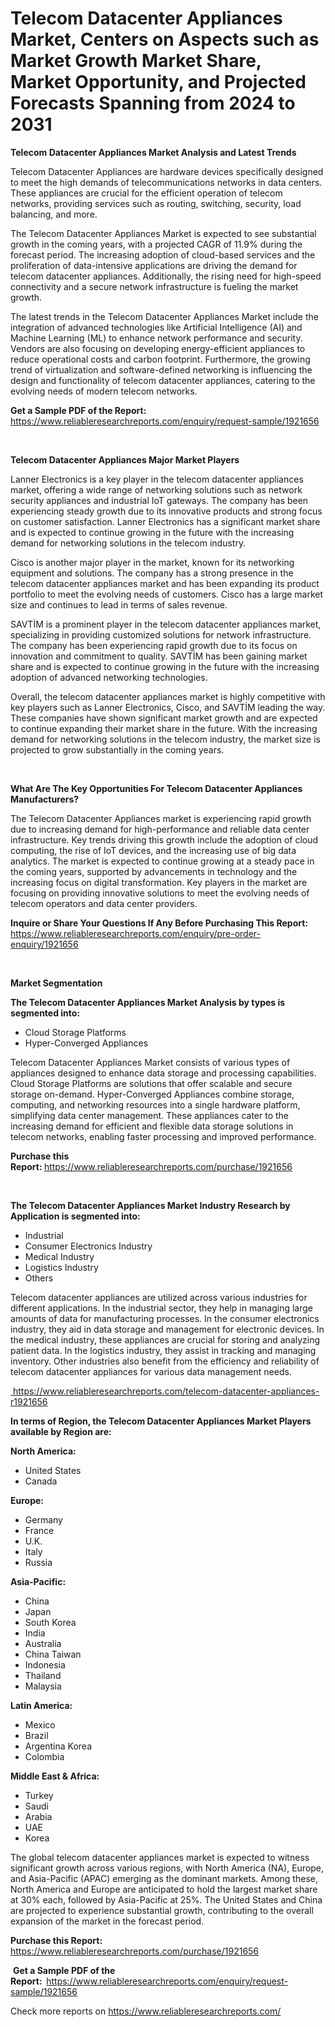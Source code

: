 <p><h1>Telecom Datacenter Appliances Market, Centers on Aspects such as Market Growth Market Share, Market Opportunity, and Projected Forecasts Spanning from 2024 to 2031</h1></p><p><strong>Telecom Datacenter Appliances Market Analysis and Latest Trends</strong></p>
<p><p>Telecom Datacenter Appliances are hardware devices specifically designed to meet the high demands of telecommunications networks in data centers. These appliances are crucial for the efficient operation of telecom networks, providing services such as routing, switching, security, load balancing, and more.</p><p>The Telecom Datacenter Appliances Market is expected to see substantial growth in the coming years, with a projected CAGR of 11.9% during the forecast period. The increasing adoption of cloud-based services and the proliferation of data-intensive applications are driving the demand for telecom datacenter appliances. Additionally, the rising need for high-speed connectivity and a secure network infrastructure is fueling the market growth.</p><p>The latest trends in the Telecom Datacenter Appliances Market include the integration of advanced technologies like Artificial Intelligence (AI) and Machine Learning (ML) to enhance network performance and security. Vendors are also focusing on developing energy-efficient appliances to reduce operational costs and carbon footprint. Furthermore, the growing trend of virtualization and software-defined networking is influencing the design and functionality of telecom datacenter appliances, catering to the evolving needs of modern telecom networks.</p></p>
<p><strong>Get a Sample PDF of the Report:&nbsp;</strong> <a href="https://www.reliableresearchreports.com/enquiry/request-sample/1921656">https://www.reliableresearchreports.com/enquiry/request-sample/1921656</a></p>
<p>&nbsp;</p>
<p><strong>Telecom Datacenter Appliances Major Market Players</strong></p>
<p><p>Lanner Electronics is a key player in the telecom datacenter appliances market, offering a wide range of networking solutions such as network security appliances and industrial IoT gateways. The company has been experiencing steady growth due to its innovative products and strong focus on customer satisfaction. Lanner Electronics has a significant market share and is expected to continue growing in the future with the increasing demand for networking solutions in the telecom industry.</p><p>Cisco is another major player in the market, known for its networking equipment and solutions. The company has a strong presence in the telecom datacenter appliances market and has been expanding its product portfolio to meet the evolving needs of customers. Cisco has a large market size and continues to lead in terms of sales revenue.</p><p>SAVTİM is a prominent player in the telecom datacenter appliances market, specializing in providing customized solutions for network infrastructure. The company has been experiencing rapid growth due to its focus on innovation and commitment to quality. SAVTİM has been gaining market share and is expected to continue growing in the future with the increasing adoption of advanced networking technologies.</p><p>Overall, the telecom datacenter appliances market is highly competitive with key players such as Lanner Electronics, Cisco, and SAVTİM leading the way. These companies have shown significant market growth and are expected to continue expanding their market share in the future. With the increasing demand for networking solutions in the telecom industry, the market size is projected to grow substantially in the coming years.</p></p>
<p>&nbsp;</p>
<p><strong>What Are The Key Opportunities For Telecom Datacenter Appliances Manufacturers?</strong></p>
<p><p>The Telecom Datacenter Appliances market is experiencing rapid growth due to increasing demand for high-performance and reliable data center infrastructure. Key trends driving this growth include the adoption of cloud computing, the rise of IoT devices, and the increasing use of big data analytics. The market is expected to continue growing at a steady pace in the coming years, supported by advancements in technology and the increasing focus on digital transformation. Key players in the market are focusing on providing innovative solutions to meet the evolving needs of telecom operators and data center providers.</p></p>
<p><strong>Inquire or Share Your Questions If Any Before Purchasing This Report:</strong> <a href="https://www.reliableresearchreports.com/enquiry/pre-order-enquiry/1921656">https://www.reliableresearchreports.com/enquiry/pre-order-enquiry/1921656</a></p>
<p>&nbsp;</p>
<p><strong>Market Segmentation</strong></p>
<p><strong>The Telecom Datacenter Appliances Market Analysis by types is segmented into:</strong></p>
<p><ul><li>Cloud Storage Platforms</li><li>Hyper-Converged Appliances</li></ul></p>
<p><p>Telecom Datacenter Appliances Market consists of various types of appliances designed to enhance data storage and processing capabilities. Cloud Storage Platforms are solutions that offer scalable and secure storage on-demand. Hyper-Converged Appliances combine storage, computing, and networking resources into a single hardware platform, simplifying data center management. These appliances cater to the increasing demand for efficient and flexible data storage solutions in telecom networks, enabling faster processing and improved performance.</p></p>
<p><strong>Purchase this Report:&nbsp;</strong><a href="https://www.reliableresearchreports.com/purchase/1921656">https://www.reliableresearchreports.com/purchase/1921656</a></p>
<p>&nbsp;</p>
<p><strong>The Telecom Datacenter Appliances Market Industry Research by Application is segmented into:</strong></p>
<p><ul><li>Industrial</li><li>Consumer Electronics Industry</li><li>Medical Industry</li><li>Logistics Industry</li><li>Others</li></ul></p>
<p><p>Telecom datacenter appliances are utilized across various industries for different applications. In the industrial sector, they help in managing large amounts of data for manufacturing processes. In the consumer electronics industry, they aid in data storage and management for electronic devices. In the medical industry, these appliances are crucial for storing and analyzing patient data. In the logistics industry, they assist in tracking and managing inventory. Other industries also benefit from the efficiency and reliability of telecom datacenter appliances for various data management needs.</p></p>
<p><a href="https://www.reliableresearchreports.com/telecom-datacenter-appliances-r1921656">&nbsp;https://www.reliableresearchreports.com/telecom-datacenter-appliances-r1921656</a></p>
<p><strong>In terms of Region, the Telecom Datacenter Appliances Market Players available by Region are:</strong></p>
<p>
    <p> <strong> North America: </strong>
        <ul>
            <li>United States</li>
            <li>Canada</li>
        </ul>
        </p> 
    <p> <strong> Europe: </strong>
        <ul>
            <li>Germany</li>
            <li>France</li>
            <li>U.K.</li>
            <li>Italy</li>
            <li>Russia</li>
        </ul>
        </p> 
    <p> <strong> Asia-Pacific: </strong>
        <ul>
            <li>China</li>
            <li>Japan</li>
            <li>South Korea</li>
            <li>India</li>
            <li>Australia</li>
            <li>China Taiwan</li>
            <li>Indonesia</li>
            <li>Thailand</li>
            <li>Malaysia</li>
        </ul>
        </p> 
    <p> <strong> Latin America: </strong>
        <ul>
            <li>Mexico</li>
            <li>Brazil</li>
            <li>Argentina Korea</li>
            <li>Colombia</li>
        </ul>
        </p> 
    <p> <strong> Middle East & Africa: </strong>
        <ul>
            <li>Turkey</li>
            <li>Saudi</li>
            <li>Arabia</li>
            <li>UAE</li>
            <li>Korea</li>
        </ul>
    </p>
    </p>
<p><p>The global telecom datacenter appliances market is expected to witness significant growth across various regions, with North America (NA), Europe, and Asia-Pacific (APAC) emerging as the dominant markets. Among these, North America and Europe are anticipated to hold the largest market share at 30% each, followed by Asia-Pacific at 25%. The United States and China are projected to experience substantial growth, contributing to the overall expansion of the market in the forecast period.</p></p>
<p><strong>Purchase this Report: </strong><a href="https://www.reliableresearchreports.com/purchase/1921656">https://www.reliableresearchreports.com/purchase/1921656</a></p>
<p>&nbsp;<strong>Get a Sample PDF of the Report:&nbsp;&nbsp;</strong><a href="https://www.reliableresearchreports.com/enquiry/request-sample/1921656">https://www.reliableresearchreports.com/enquiry/request-sample/1921656</a></p>
<p><strong></strong></p>
<p>Check more reports on <a href="https://www.reliableresearchreports.com/">https://www.reliableresearchreports.com/</a></p>